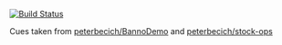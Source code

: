 [![Build Status](https://travis-ci.org/peterbecich/NarrativeDemo.svg?branch=master)](https://travis-ci.org/peterbecich/NarrativeDemo)

Cues taken from [peterbecich/BannoDemo](https://github.com/peterbecich/BannoDemo) and [peterbecich/stock-ops](https://github.com/peterbecich/stock-ops)
